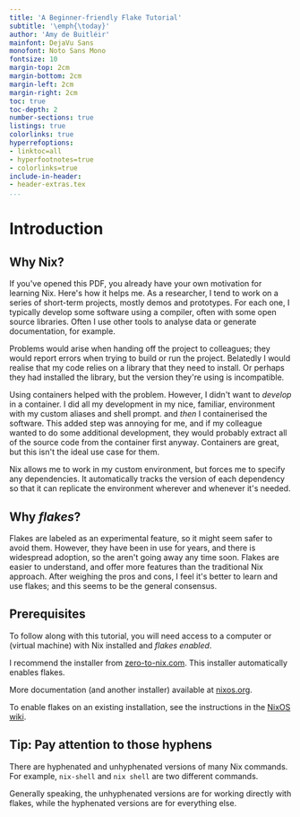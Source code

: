 ```yaml
---
title: 'A Beginner-friendly Flake Tutorial'
subtitle: '\emph{\today}'
author: 'Amy de Buitléir'
mainfont: DejaVu Sans
monofont: Noto Sans Mono
fontsize: 10
margin-top: 2cm
margin-bottom: 2cm
margin-left: 2cm
margin-right: 2cm
toc: true
toc-depth: 2
number-sections: true
listings: true
colorlinks: true
hyperrefoptions:
- linktoc=all
- hyperfootnotes=true
- colorlinks=true
include-in-header:
- header-extras.tex
...
```


# Introduction



## Why Nix?

If you've opened this PDF, you already have your own motivation for learning Nix.
Here's how it helps me.
As a researcher, I tend to work on a series of short-term projects, mostly demos and prototypes.
For each one, I typically develop some software using a compiler,
often with some open source libraries.
Often I use other tools to analyse data or generate documentation, for example.

Problems would arise when handing off the project to colleagues;
they would report errors when trying to build or run the project.
Belatedly I would realise that my code relies on a library that they need to install.
Or perhaps they had installed the library, but the version they're using is incompatible.

Using containers helped with the problem.
However, I didn't want to _develop_ in a container.
I did all my development in my nice, familiar, environment with my custom aliases and shell prompt.
and _then_ I containerised the software.
This added step was annoying for me,
and if my colleague wanted to do some additional development,
they would probably extract all of the source code from the container first anyway.
Containers are great, but this isn't the ideal use case for them.

Nix allows me to work in my custom environment, but forces me to specify any dependencies.
It automatically tracks the version of each dependency so that it can replicate the environment wherever and whenever it's needed.

## Why _flakes_?

Flakes are labeled as an experimental feature, so it might seem safer to avoid them.
However, they have been in use for years, and there is widespread adoption,
so the aren't going away any time soon.
Flakes are easier to understand, and offer more features than the traditional Nix approach.
After weighing the pros and cons, I feel it's better to learn and use flakes;
and this seems to be the general consensus.

## Prerequisites

To follow along with this tutorial, you will need access to a computer or (virtual machine) with Nix installed
and *flakes enabled*.

I recommend the installer from [zero-to-nix.com](https://zero-to-nix.com/start/install).
This installer automatically enables flakes.

More documentation (and another installer) available at [nixos.org](https://nixos.org/).

To enable flakes on an existing installation, see the instructions in the [NixOS wiki](https://nixos.wiki/wiki/Flakes).

## Tip: Pay attention to those hyphens

There are hyphenated and unhyphenated versions of many Nix commands.
For example, `nix-shell` and `nix shell` are two different commands.

Generally speaking, the unhyphenated versions are for working directly with flakes,
while the hyphenated versions are for everything else.

